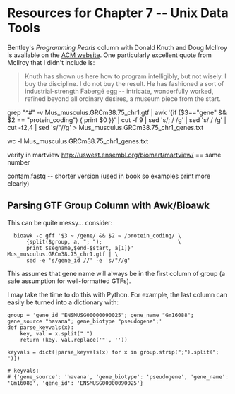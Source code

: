 # Resources for Chapter 7 -- Unix Data Tools

Bentley's *Programming Pearls* column with Donald Knuth and Doug McIlroy is
available on the [ACM website](http://dl.acm.org/citation.cfm?id=5948.315654).
One particularly excellent quote from McIlroy that I didn't include is:

> Knuth has shown us here how to program intelligibly, but not wisely. I buy
> the discipline. I do not buy the result. He has fashioned a sort of
> industrial-strength Fabergé egg -- intricate, wonderfully worked, refined
> beyond all ordinary desires, a museum piece from the start.


grep "^#" -v Mus_musculus.GRCm38.75_chr1.gtf | awk '{if ($3=="gene" && $2 == "protein_coding") { print $0 }}' | cut -f 9 | sed 's/; / /g' | sed 's/ / /g' | cut -f2,4 | sed 's/"//g' > Mus_musculus.GRCm38.75_chr1_genes.txt

wc -l Mus_musculus.GRCm38.75_chr1_genes.txt

verify in martview http://uswest.ensembl.org/biomart/martview/ == same number

contam.fastq -- shorter version (used in book so examples print more clearly)

## Parsing GTF Group Column with Awk/Bioawk

This can be quite messy... consider:

      bioawk -c gff '$3 ~ /gene/ && $2 ~ /protein_coding/ \
          {split($group, a, "; ");                        \
          print $seqname,$end-$start, a[1]}' Mus_musculus.GRCm38.75_chr1.gtf | \
          sed -e 's/gene_id //' -e 's/"//g'

This assumes that gene name will always be in the first column of group (a safe
assumption for well-formatted GTFs).

I may take the time to do this with Python. For example, the last column can
easily be turned into a dictionary with:

    group = 'gene_id "ENSMUSG00000090025"; gene_name "Gm16088"; gene_source "havana"; gene_biotype "pseudogene";'
    def parse_keyvals(x):
        key, val = x.split(" ")
        return (key, val.replace('"', ''))

    keyvals = dict([parse_keyvals(x) for x in group.strip(";").split("; ")])

    # keyvals:
    # {'gene_source': 'havana', 'gene_biotype': 'pseudogene', 'gene_name': 'Gm16088', 'gene_id': 'ENSMUSG00000090025'}
